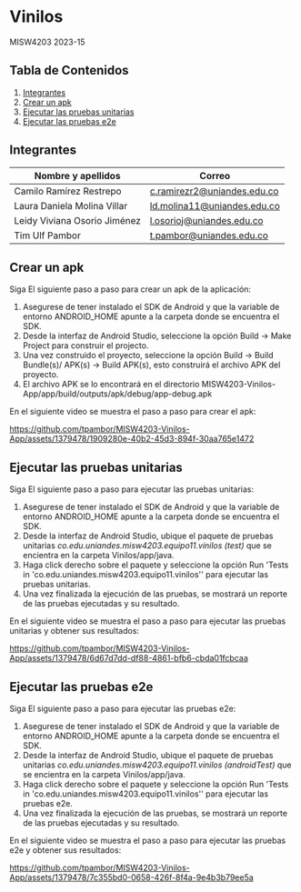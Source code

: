 
# Vinilos
MISW4203 2023-15

## Tabla de Contenidos

1. [Integrantes](#integrantes)
2. [Crear un apk](#crear-un-apk)
3. [Ejecutar las pruebas unitarias](#ejecutar-las-pruebas-unitarias)
4. [Ejecutar las pruebas e2e](#ejecutar-las-pruebas-e2e)

## Integrantes
| Nombre y apellidos | Correo|
| --- | --- |
| Camilo Ramírez Restrepo​ | c.ramirezr2@uniandes.edu.co |
| Laura Daniela Molina Villar​ | ld.molina11@uniandes.edu.co |
| Leidy Viviana Osorio Jiménez​ | l.osorioj@uniandes.edu.co |
| Tim Ulf Pambor | t.pambor@uniandes.edu.co |

## Crear un apk
Siga El siguiente paso a paso para crear un apk de la aplicación:
1. Asegurese de tener instalado el SDK de Android y que la variable de entorno ANDROID_HOME apunte a la carpeta donde se encuentra el SDK.
2. Desde la interfaz de Android Studio, seleccione la opción Build -> Make Project para construir el projecto.
3. Una vez construido el proyecto, seleccione la opción Build -> Build Bundle(s)/ APK(s) -> Build APK(s), esto construirá el archivo APK del proyecto.
4. El archivo APK se lo encontrará en el directorio MISW4203-Vinilos-App/app/build/outputs/apk/debug/app-debug.apk

En el siguiente video se muestra el paso a paso para crear el apk:

https://github.com/tpambor/MISW4203-Vinilos-App/assets/1379478/1909280e-40b2-45d3-894f-30aa765e1472

## Ejecutar las pruebas unitarias

Siga El siguiente paso a paso para ejecutar las pruebas unitarias:
1. Asegurese de tener instalado el SDK de Android y que la variable de entorno ANDROID_HOME apunte a la carpeta donde se encuentra el SDK.
2. Desde la interfaz de Android Studio, ubique el paquete de pruebas unitarias *co.edu.uniandes.misw4203.equipo11.vinilos (test)* que se encientra en la carpeta Vinilos/app/java.
3. Haga click derecho sobre el paquete y seleccione la opción Run 'Tests in 'co.edu.uniandes.misw4203.equipo11.vinilos'' para ejecutar las pruebas unitarias.
4. Una vez finalizada la ejecución de las pruebas, se mostrará un reporte de las pruebas ejecutadas y su resultado.

En el siguiente video se muestra el paso a paso para ejecutar las pruebas unitarias y obtener sus resultados:

https://github.com/tpambor/MISW4203-Vinilos-App/assets/1379478/6d67d7dd-df88-4861-bfb6-cbda01fcbcaa

## Ejecutar las pruebas e2e

Siga El siguiente paso a paso para ejecutar las pruebas e2e:
1. Asegurese de tener instalado el SDK de Android y que la variable de entorno ANDROID_HOME apunte a la carpeta donde se encuentra el SDK.
2. Desde la interfaz de Android Studio, ubique el paquete de pruebas unitarias *co.edu.uniandes.misw4203.equipo11.vinilos (androidTest)* que se encientra en la carpeta Vinilos/app/java.
3. Haga click derecho sobre el paquete y seleccione la opción Run 'Tests in 'co.edu.uniandes.misw4203.equipo11.vinilos'' para ejecutar las pruebas e2e.
4. Una vez finalizada la ejecución de las pruebas, se mostrará un reporte de las pruebas ejecutadas y su resultado.

En el siguiente video se muestra el paso a paso para ejecutar las pruebas e2e y obtener sus resultados:

https://github.com/tpambor/MISW4203-Vinilos-App/assets/1379478/7c355bd0-0658-426f-8f4a-9e4b3b79ee5a
